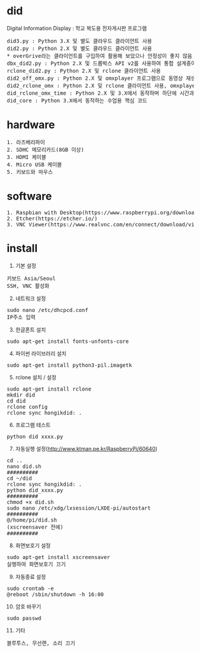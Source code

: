 # did
Digital Information Display : 학교 복도용 전자게시판 프로그램
<pre>did3.py : Python 3.X 및 별도 클라우드 클라이언트 사용
did2.py : Python 2.X 및 별도 클라우드 클라이언트 사용
* overGrive라는 클라이언트를 구입하여 활용해 보았으나 안정성이 좋지 않음
dbx_did2.py : Python 2.X 및 드롭박스 API v2를 사용하여 통합 설계중이나 아직 연구중인 단계
rclone_did2.py : Python 2.X 및 rclone 클라이언트 사용
did2_off_omx.py : Python 2.X 및 omxplayer 프로그램으로 동영상 재생, 오프라인
did2_rclone_omx : Python 2.X 및 rclone 클라이언트 사용, omxplayer 프로그램으로 동영상 재생
did_rclone_omx_time : Python 2.X 및 3.X에서 동작하며 하단에 시간과 날짜가 표시됨
did_core : Python 3.X에서 동작하는 수업용 핵심 코드</pre>

# hardware
<pre>1. 라즈베리파이
2. SDHC 메모리카드(8GB 이상)
3. HDMI 케이블
4. Micro USB 케이블
5. 키보드와 마우스</pre>

# software
<pre>1. Raspbian with Desktop(https://www.raspberrypi.org/downloads/raspbian/)
2. Etcher(https://etcher.io/)
3. VNC Viewer(https://www.realvnc.com/en/connect/download/viewer/)</pre>

# install
1. 기본 설정
<pre>키보드 Asia/Seoul
SSH, VNC 활성화</pre>

2. 네트워크 설정
<pre>sudo nano /etc/dhcpcd.conf
IP주소 입력</pre>

3. 한글폰트 설치
<pre>sudo apt-get install fonts-unfonts-core</pre>

4. 파이썬 라이브러리 설치
<pre>sudo apt-get install python3-pil.imagetk</pre>

5. rclone 설치 / 설정
<pre>sudo apt-get install rclone
mkdir did
cd did
rclone config
rclone sync hongikdid: .</pre>

6. 프로그램 테스트
<pre>python did_xxxx.py</pre>

7. 자동실행 설정(http://www.ktman.pe.kr/RaspberryPi/60640)
<pre>cd ..
nano did.sh
##########
cd ~/did
rclone sync hongikdid: .
python did_xxxx.py
##########
chmod +x did.sh
sudo nano /etc/xdg/lxsession/LXDE-pi/autostart
##########
@/home/pi/did.sh
(xscreensaver 전에)
##########
</pre>

8. 화면보호기 설정
<pre>sudo apt-get install xscreensaver
실행하여 화면보호기 끄기</pre>

9. 자동종료 설정
<pre>sudo crontab -e
@reboot /sbin/shutdown -h 16:00</pre>

10. 암호 바꾸기
<pre>sudo passwd</pre>

11. 기타
<pre>블루투스, 무선랜, 소리 끄기</pre>
